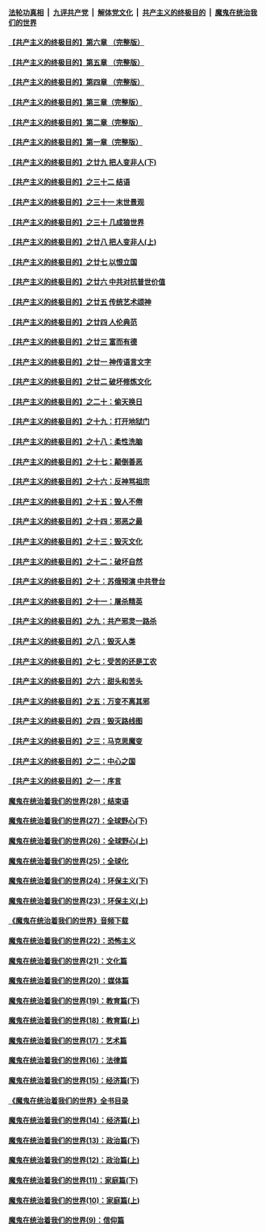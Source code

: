 ####  [法轮功真相](../../../../basic/blob/master/README.md?t=05021501) &nbsp;|&nbsp; [九评共产党](../../../../9ping.md/blob/master/README.md?t=05021501) &nbsp;|&nbsp; [解体党文化](../../../../jtdwh.md/blob/master/README.md?t=05021501)  &nbsp;|&nbsp; [共产主义的终极目的](../../../../gczydzjmd.md/blob/master/README.md?t=05021501) &nbsp;|&nbsp; [魔鬼在统治我们的世界](../../../../mgztzwmdsj.md/blob/master/README.md?t=05021501) 

#### [【共产主义的终极目的】第六章 （完整版）](../pages/nsc422/n11428913.md?t=05021501) 

#### [【共产主义的终极目的】第五章 （完整版）](../pages/nsc422/n11428912.md?t=05021501) 

#### [【共产主义的终极目的】第四章 （完整版）](../pages/nsc422/n11428907.md?t=05021501) 

#### [【共产主义的终极目的】第三章（完整版）](../pages/nsc422/n11428848.md?t=05021501) 

#### [【共产主义的终极目的】第二章（完整版）](../pages/nsc422/n11428831.md?t=05021501) 

#### [【共产主义的终极目的】第一章（完整版）](../pages/nsc422/n11417651.md?t=05021501) 

#### [【共产主义的终极目的】之廿九 把人变非人(下)](../pages/nsc422/n11344140.md?t=05021501) 

#### [【共产主义的终极目的】之三十二 结语](../pages/nsc422/n11360535.md?t=05021501) 

#### [【共产主义的终极目的】之三十一 末世景观](../pages/nsc422/n11351129.md?t=05021501) 

#### [【共产主义的终极目的】之三十 几成狼世界](../pages/nsc422/n11348280.md?t=05021501) 

#### [【共产主义的终极目的】之廿八 把人变非人(上)](../pages/nsc422/n11340492.md?t=05021501) 

#### [【共产主义的终极目的】之廿七 以恨立国](../pages/nsc422/n11336944.md?t=05021501) 

#### [【共产主义的终极目的】之廿六 中共对抗普世价值](../pages/nsc422/n11324785.md?t=05021501) 

#### [【共产主义的终极目的】之廿五 传统艺术颂神](../pages/nsc422/n11296396.md?t=05021501) 

#### [【共产主义的终极目的】之廿四 人伦典范](../pages/nsc422/n11296397.md?t=05021501) 

#### [【共产主义的终极目的】之廿三 富而有德](../pages/nsc422/n11283598.md?t=05021501) 

#### [【共产主义的终极目的】之廿一 神传语言文字](../pages/nsc422/n11263265.md?t=05021501) 

#### [【共产主义的终极目的】之廿二 破坏修炼文化](../pages/nsc422/n11245728.md?t=05021501) 

#### [【共产主义的终极目的】之二十：偷天换日](../pages/nsc422/n11238846.md?t=05021501) 

#### [【共产主义的终极目的】之十九：打开地狱门](../pages/nsc422/n11206376.md?t=05021501) 

#### [【共产主义的终极目的】之十八：柔性洗脑](../pages/nsc422/n11199994.md?t=05021501) 

#### [【共产主义的终极目的】之十七：颠倒善恶](../pages/nsc422/n11179782.md?t=05021501) 

#### [【共产主义的终极目的】之十六：反神骂祖宗](../pages/nsc422/n11166798.md?t=05021501) 

#### [【共产主义的终极目的】之十五：毁人不倦](../pages/nsc422/n11166792.md?t=05021501) 

#### [【共产主义的终极目的】之十四：邪恶之最](../pages/nsc422/n11150249.md?t=05021501) 

#### [【共产主义的终极目的】之十三：毁灭文化](../pages/nsc422/n11135227.md?t=05021501) 

#### [【共产主义的终极目的】之十二：破坏自然](../pages/nsc422/n11135214.md?t=05021501) 

#### [【共产主义的终极目的】之十：苏俄预演 中共登台](../pages/nsc422/n11118424.md?t=05021501) 

#### [【共产主义的终极目的】之十一：屠杀精英](../pages/nsc422/n11118442.md?t=05021501) 

#### [【共产主义的终极目的】之九：共产邪灵一路杀](../pages/nsc422/n11114139.md?t=05021501) 

#### [【共产主义的终极目的】之八：毁灭人类](../pages/nsc422/n11108503.md?t=05021501) 

#### [【共产主义的终极目的】之七：受苦的还是工农](../pages/nsc422/n11101809.md?t=05021501) 

#### [【共产主义的终极目的】之六：甜头和苦头](../pages/nsc422/n11096971.md?t=05021501) 

#### [【共产主义的终极目的】之五：万变不离其邪](../pages/nsc422/n11091285.md?t=05021501) 

#### [【共产主义的终极目的】之四：毁灭路线图](../pages/nsc422/n11086284.md?t=05021501) 

#### [【共产主义的终极目的】之三：马克思魔变](../pages/nsc422/n11061941.md?t=05021501) 

#### [【共产主义的终极目的】之二：中心之国](../pages/nsc422/n11047728.md?t=05021501) 

#### [【共产主义的终极目的】之一：序言](../pages/nsc422/n11086077.md?t=05021501) 

#### [魔鬼在统治着我们的世界(28)：结束语](../pages/nsc422/n10936246.md?t=05021501) 

#### [魔鬼在统治着我们的世界(27)：全球野心(下)](../pages/nsc422/n10928319.md?t=05021501) 

#### [魔鬼在统治着我们的世界(26)：全球野心(上)](../pages/nsc422/n10900318.md?t=05021501) 

#### [魔鬼在统治着我们的世界(25)：全球化](../pages/nsc422/n10788205.md?t=05021501) 

#### [魔鬼在统治着我们的世界(24)：环保主义(下)](../pages/nsc422/n10695307.md?t=05021501) 

#### [魔鬼在统治着我们的世界(23)：环保主义(上)](../pages/nsc422/n10688613.md?t=05021501) 

#### [《魔鬼在统治着我们的世界》音频下载](../pages/nsc422/n10635553.md?t=05021501) 

#### [魔鬼在统治着我们的世界(22)：恐怖主义](../pages/nsc422/n10614727.md?t=05021501) 

#### [魔鬼在统治着我们的世界(21)：文化篇](../pages/nsc422/n10597706.md?t=05021501) 

#### [魔鬼在统治着我们的世界(20)：媒体篇](../pages/nsc422/n10586579.md?t=05021501) 

#### [魔鬼在统治着我们的世界(19)：教育篇(下)](../pages/nsc422/n10564808.md?t=05021501) 

#### [魔鬼在统治着我们的世界(18)：教育篇(上)](../pages/nsc422/n10526970.md?t=05021501) 

#### [魔鬼在统治着我们的世界(17)：艺术篇](../pages/nsc422/n10499093.md?t=05021501) 

#### [魔鬼在统治着我们的世界(16)：法律篇](../pages/nsc422/n10485969.md?t=05021501) 

#### [魔鬼在统治着我们的世界(15)：经济篇(下)](../pages/nsc422/n10469975.md?t=05021501) 

#### [《魔鬼在统治着我们的世界》全书目录](../pages/nsc422/n10464261.md?t=05021501) 

#### [魔鬼在统治着我们的世界(14)：经济篇(上)](../pages/nsc422/n10457370.md?t=05021501) 

#### [魔鬼在统治着我们的世界(13)：政治篇(下)](../pages/nsc422/n10448270.md?t=05021501) 

#### [魔鬼在统治着我们的世界(12)：政治篇(上)](../pages/nsc422/n10444576.md?t=05021501) 

#### [魔鬼在统治着我们的世界(11)：家庭篇(下)](../pages/nsc422/n10440961.md?t=05021501) 

#### [魔鬼在统治着我们的世界(10)：家庭篇(上)](../pages/nsc422/n10435448.md?t=05021501) 

#### [魔鬼在统治着我们的世界(9)：信仰篇](../pages/nsc422/n10432159.md?t=05021501) 

